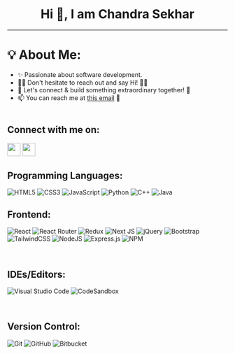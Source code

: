 <h1 align='center' style = 'margin-top:50px'>Hi 👋, I am Chandra Sekhar</h1><hr>



<h1 display='inline'>💡 About Me:</h1>

- ✨ Passionate about software development. 
- 👋🏻 Don't hesitate to reach out and say Hi! 👨🏻
- 🌟 Let's connect & build something extraordinary together! 👥
- 📫 You can reach me at [this email](mailto:chandra.sekhar.k2204@gmail.com) 📧
<br><br>


<b><h2>Connect with me on:</h2></b>
<a href="https://www.linkedin.com/in/chandra-sekhar-kotturu-9a97a21a5/"><img height="30px" src="https://img.shields.io/badge/linkedin-8E2DE2?style=for-the-badge&logo=google%20chrome&logoColor=white"/></a>
<a href="mailto:chandra.sekhar.k2204@gmail.com"><img height="30px" src="https://img.shields.io/badge/Gmail-8E2DE2?style=for-the-badge&logo=gmail&logoColor=white"/></a>

<h2><b>Programming Languages:</b></h2>

![HTML5](https://img.shields.io/badge/html5-%23E34F26.svg?style=for-the-badge&logo=html5&logoColor=white)
![CSS3](https://img.shields.io/badge/css3-%231572B6.svg?style=for-the-badge&logo=css3&logoColor=white)
![JavaScript](https://img.shields.io/badge/javascript-%23323330.svg?style=for-the-badge&logo=javascript&logoColor=%23F7DF1E)
![Python](https://img.shields.io/badge/python-3670A0?style=for-the-badge&logo=python&logoColor=ffdd54)
![C++](https://img.shields.io/badge/c++-%2300599C.svg?style=for-the-badge&logo=c%2B%2B&logoColor=white)
![Java](https://img.shields.io/badge/java-%23ED8B00.svg?style=for-the-badge&logo=java&logoColor=white)

<h2><b>Frontend:</b></h2>

![React](https://img.shields.io/badge/react-%2320232a.svg?style=for-the-badge&logo=react&logoColor=%2361DAFB)
![React Router](https://img.shields.io/badge/React_Router-CA4245?style=for-the-badge&logo=react-router&logoColor=white)
![Redux](https://img.shields.io/badge/redux-%23593d88.svg?style=for-the-badge&logo=redux&logoColor=white)
![Next JS](https://img.shields.io/badge/Next-black?style=for-the-badge&logo=next.js&logoColor=white)
![jQuery](https://img.shields.io/badge/jquery-%230769AD.svg?style=for-the-badge&logo=jquery&logoColor=white)
![Bootstrap](https://img.shields.io/badge/bootstrap-%23563D7C.svg?style=for-the-badge&logo=bootstrap&logoColor=white)
![TailwindCSS](https://img.shields.io/badge/tailwindcss-%2338B2AC.svg?style=for-the-badge&logo=tailwind-css&logoColor=white)
![NodeJS](https://img.shields.io/badge/node.js-6DA55F?style=for-the-badge&logo=node.js&logoColor=white)
![Express.js](https://img.shields.io/badge/express.js-%23404d59.svg?style=for-the-badge&logo=express&logoColor=%2361DAFB)
![NPM](https://img.shields.io/badge/NPM-%23000000.svg?style=for-the-badge&logo=npm&logoColor=white)

<br>
<h2><b>IDEs/Editors:</b></h2>

![Visual Studio Code](https://img.shields.io/badge/Visual%20Studio%20Code-0078d7.svg?style=for-the-badge&logo=visual-studio-code&logoColor=white)
![CodeSandbox](https://img.shields.io/badge/Codesandbox-040404?style=for-the-badge&logo=codesandbox&logoColor=DBDBDB)

<br>
<h2><b>Version Control:</b></h2>

![Git](https://img.shields.io/badge/-git-grey?style=for-the-badge&logo=git&logoColor=white&labelColor=8E2DE2)
![GitHub](https://img.shields.io/badge/-github-grey?style=for-the-badge&logo=github&logoColor=white&labelColor=8E2DE2)
![Bitbucket](https://img.shields.io/badge/-bitbucket-grey?style=for-the-badge&logo=bitbucket&logoColor=white&labelColor=8E2DE2)
